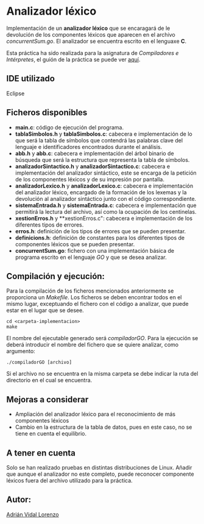 # Analizador léxico

Implementación de un **analizador léxico** que se encaragará de le devolución de los componentes léxicos que aparecen en el archivo *concurrentSum.go*. El analizador se encuentra escrito en el lenguaxe **C**.

Esta práctica ha sido realizada para la asignatura de *Compiladores e Intérpretes*, el guión de la práctica se puede ver [aquí](https://github.com/adrianvidal2/Analizador_lexico/blob/main/guion).

## IDE utilizado
Eclipse

## Ficheros disponibles
- **main.c**: código de ejecución del programa.
- **tablaSimbolos.h** y **tablaSimbolos.c**: cabecera e implementación de lo que será la tabla de símbolos que contendrá las palabras clave del lenguaje e identificadores encontrados durante el análisis.
- **abb.h** y **abb.c**: cabecera e implementación del árbol binario de búsqueda que será la estructura que representa la tabla de símbolos.
- **analizadorSintactico.h** y **analizadorSintactico.c**: cabecera e implementación del analizador sintáctico, este se encarga de la petición de los componentes léxicos y de su impresión por pantalla.
- **analizadorLexico.h** y **analizadorLexico.c**: cabecera e implementación del analizador léxico, encargado de la formación de los lexemas y la devolución al analizador sintáctico junto con el código correspondiente.
- **sistemaEntrada.h** y **sistemaEntrada.c**: cabecera e implementación que permitirá la lectura del archivo, así como la ocupación de los centinelas.
- **xestionErros.h** y **xestionErros.c": cabecera e implementación de los diferentes tipos de errores.
- **erros.h**: definición de los tipos de errores que se pueden presentar.
- **definicions.h**: definición de constantes para los diferentes tipos de componentes léxicos que se pueden presentar.
- **concurrentSum.go**: fichero con una implementación básica de programa escrito en el lenguaje *GO* y que se desea analizar.

## Compilación y ejecución:
Para la compilación de los ficheros mencionados anteriormente se proporciona un *Makefile*. Los ficheros se deben encontrar todos en el mismo lugar, exceptuando el fichero con el código a analizar, que puede estar en el lugar que se desee.


```
cd <carpeta-implementacion>
make
```
 El nombre del ejecutable generado será *compiladorGO*. Para la ejecución se deberá introducir el nombre del fichero que se quiere analizar, como argumento:

```
./compiladorGO [archivo]
```
Si el archivo no se encuentra en la misma carpeta se debe indicar la ruta del directorio en el cual se encuentra.

## Mejoras a considerar
- Ampliación del analizador léxico para el reconocimiento de más componentes léxicos
- Cambio en la estructura de la tabla de datos, pues en este caso, no se tiene en cuenta el equilibrio.

## A tener en cuenta
Solo se han realizado pruebas en distintas distribuciones de Linux. Añadir que aunque el analizador no este completo, puede reconocer componente léxicos fuera del archivo utilizado para la práctica.

## Autor:
[Adrián Vidal Lorenzo](https://github.com/adrianvidal2)
